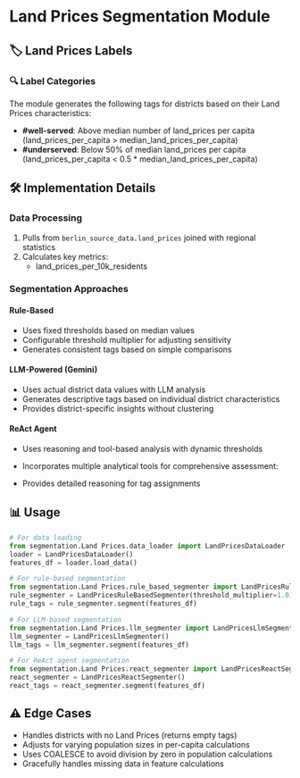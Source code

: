 # Land Prices Segmentation Module

## 🏷️ Land Prices Labels
### 🔍 Label Categories
The module generates the following tags for districts based on their Land Prices characteristics:

- **#well-served**: Above median number of land_prices per capita (land_prices_per_capita > median_land_prices_per_capita)
- **#underserved**: Below 50% of median land_prices per capita (land_prices_per_capita < 0.5 * median_land_prices_per_capita)

## 🛠 Implementation Details
### Data Processing
1. Pulls from `berlin_source_data.land_prices` joined with regional statistics
2. Calculates key metrics:
      - land_prices_per_10k_residents

### Segmentation Approaches
#### Rule-Based
- Uses fixed thresholds based on median values
- Configurable threshold multiplier for adjusting sensitivity
- Generates consistent tags based on simple comparisons

#### LLM-Powered (Gemini)
- Uses actual district data values with LLM analysis
- Generates descriptive tags based on individual district characteristics
- Provides district-specific insights without clustering

#### ReAct Agent
- Uses reasoning and tool-based analysis with dynamic thresholds
- Incorporates multiple analytical tools for comprehensive assessment:
  
- Provides detailed reasoning for tag assignments

## 📊 Usage
```python
# For data loading
from segmentation.Land Prices.data_loader import LandPricesDataLoader
loader = LandPricesDataLoader()
features_df = loader.load_data()

# For rule-based segmentation
from segmentation.Land Prices.rule_based_segmenter import LandPricesRuleBasedSegmenter
rule_segmenter = LandPricesRuleBasedSegmenter(threshold_multiplier=1.0)  # Adjust sensitivity
rule_tags = rule_segmenter.segment(features_df)

# For LLM-based segmentation
from segmentation.Land Prices.llm_segmenter import LandPricesLlmSegmenter
llm_segmenter = LandPricesLlmSegmenter()
llm_tags = llm_segmenter.segment(features_df)

# For ReAct agent segmentation
from segmentation.Land Prices.react_segmenter import LandPricesReactSegmenter
react_segmenter = LandPricesReactSegmenter()
react_tags = react_segmenter.segment(features_df)
```

## ⚠️ Edge Cases
- Handles districts with no Land Prices (returns empty tags)
- Adjusts for varying population sizes in per-capita calculations
- Uses COALESCE to avoid division by zero in population calculations
- Gracefully handles missing data in feature calculations
